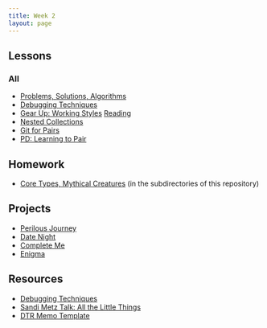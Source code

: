 ```yaml
---
title: Week 2
layout: page
---
```


## Lessons

### All

* [Problems, Solutions, Algorithms](../lessons/problems_solutions_algorithms)
* [Debugging Techniques](../lessons/debugging_techniques)
* [Gear Up: Working Styles](https://github.com/turingschool/gear-up/blob/master/m1_citizenship/session_3_intro_extro_ambivert_styles.markdown) [Reading](https://www.fastcompany.com/3016031/are-you-an-introvert-or-an-extrovert-and-what-it-means-for-your-career)
* [Nested Collections](../lessons/nested_collections)
* [Git for Pairs](../lessons/git_for_pairs)
* [PD: Learning to Pair](../../career_development_curriculum/module_one/learning_to_pair)
<!-- * [Ruby Object Model](../lessons/ruby_object_model) -->
<!-- * [PD: DTR Guidelines](../../career_development_curriculum/module_one/dtr_guidelines_memo) -->

<!-- * [Optional Review: Working with Objects](../lessons/working_with_objects) -->

## Homework

* [Core Types, Mythical Creatures](https://github.com/turingschool/ruby-exercises/) (in the subdirectories of this repository)


## Projects

* [Perilous Journey](../projects/perilous_journey)
* [Date Night](../projects/date_night)
* [Complete Me](../projects/complete_me)
* [Enigma](../projects/enigma)


## Resources

* [Debugging Techniques](../slides/debugging)
* [Sandi Metz Talk: All the Little Things](https://www.youtube.com/watch?v=8bZh5LMaSmE)
* [DTR Memo Template](https://docs.google.com/document/d/1zMtgWhODQuP3KBNhrg6PtmPUkw0DIskqgggeyEzYZi4/edit)
